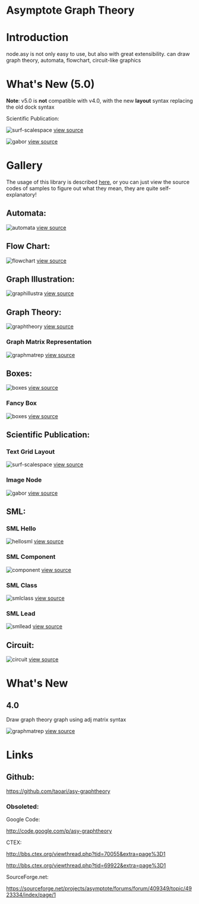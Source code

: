 Asymptote Graph Theory
======================

Introduction
============

node.asy is not only easy to use, but also with great extensibility. can draw graph theory, automata, flowchart, circuit-like graphics

What's New (5.0)
================

**Note**: v5.0 is **not** compatible with v4.0, with the new **layout** syntax replacing the old dock syntax

Scientific Publication:

![surf-scalespace](samples/surf-scalespace.png)
[view source](samples/surf-scalespace.asy)

![gabor](samples/gabor.png)
[view source](samples/gabor.asy)


Gallery
=======

The usage of this library is described [here](Usage.md), or you can just view the source codes of samples to figure out what they mean, they are quite self-explanatory!

Automata:
---------

![automata](samples/automata.png)
[view source](samples/automata.asy)

Flow Chart:
-----------

![flowchart](samples/flowchart.png)
[view source](samples/flowchart.asy)

Graph Illustration:
-------------------

![graphillustra](samples/graphillustra.png)
[view source](samples/graphillustra.asy)

Graph Theory:
--------------

![graphtheory](samples/graphtheory.png)
[view source](samples/graphtheory.asy)

### Graph Matrix Representation

![graphmatrep](samples/graphmatrep.png)
[view source](samples/graphmatrep.asy)

Boxes:
------

![boxes](samples/boxes.png)
[view source](samples/boxes.asy)

### Fancy Box

![boxes](samples/boxes2.png)
[view source](samples/boxes2.asy)

Scientific Publication:
----------------------

### Text Grid Layout

![surf-scalespace](samples/surf-scalespace.png)
[view source](samples/surf-scalespace.asy)

### Image Node

![gabor](samples/gabor.png)
[view source](samples/gabor.asy)


SML:
----

### SML Hello

![hellosml](samples/sml_hello.png)
[view source](samples/sml_hello.asy)

### SML Component

![component](samples/sml_component.png)
[view source](samples/sml_component.asy)

### SML Class

![smlclass](samples/sml_class.png)
[view source](samples/sml_class.asy)

### SML Lead

![smllead](samples/sml_lead.png)
[view source](samples/sml_lead.asy)

Circuit:
--------

![circuit](samples/circuit.png)
[view source](samples/circuit.asy)

What's New 
==========

4.0
---

Draw graph theory graph using adj matrix syntax

![graphmatrep](samples/graphmatrep.png)
[view source](samples/graphmatrep.asy)


Links
=====

Github:
-------

<https://github.com/taoari/asy-graphtheory>


### Obsoleted:

Google Code:

<http://code.google.com/p/asy-graphtheory>

CTEX:

<http://bbs.ctex.org/viewthread.php?tid=70055&extra=page%3D1>

<http://bbs.ctex.org/viewthread.php?tid=69922&extra=page%3D1>

SourceForge.net:

<https://sourceforge.net/projects/asymptote/forums/forum/409349/topic/4923334/index/page/1>

